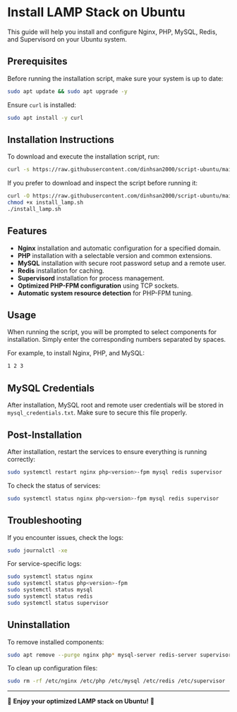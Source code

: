 # Install LAMP Stack on Ubuntu

This guide will help you install and configure Nginx, PHP, MySQL, Redis, and Supervisord on your Ubuntu system.

## Prerequisites

Before running the installation script, make sure your system is up to date:

```bash
sudo apt update && sudo apt upgrade -y
```

Ensure `curl` is installed:

```bash
sudo apt install -y curl
```

## Installation Instructions

To download and execute the installation script, run:

```bash
curl -s https://raw.githubusercontent.com/dinhsan2000/script-ubuntu/main/install_lamp.sh | bash
```

If you prefer to download and inspect the script before running it:

```bash
curl -O https://raw.githubusercontent.com/dinhsan2000/script-ubuntu/main/install_lamp.sh
chmod +x install_lamp.sh
./install_lamp.sh
```

## Features

- **Nginx** installation and automatic configuration for a specified domain.
- **PHP** installation with a selectable version and common extensions.
- **MySQL** installation with secure root password setup and a remote user.
- **Redis** installation for caching.
- **Supervisord** installation for process management.
- **Optimized PHP-FPM configuration** using TCP sockets.
- **Automatic system resource detection** for PHP-FPM tuning.

## Usage

When running the script, you will be prompted to select components for installation. Simply enter the corresponding numbers separated by spaces.

For example, to install Nginx, PHP, and MySQL:

```bash
1 2 3
```

## MySQL Credentials

After installation, MySQL root and remote user credentials will be stored in `mysql_credentials.txt`. Make sure to secure this file properly.

## Post-Installation

After installation, restart the services to ensure everything is running correctly:

```bash
sudo systemctl restart nginx php<version>-fpm mysql redis supervisor
```

To check the status of services:

```bash
sudo systemctl status nginx php<version>-fpm mysql redis supervisor
```

## Troubleshooting

If you encounter issues, check the logs:

```bash
sudo journalctl -xe
```

For service-specific logs:

```bash
sudo systemctl status nginx
sudo systemctl status php<version>-fpm
sudo systemctl status mysql
sudo systemctl status redis
sudo systemctl status supervisor
```

## Uninstallation

To remove installed components:

```bash
sudo apt remove --purge nginx php* mysql-server redis-server supervisor -y
```

To clean up configuration files:

```bash
sudo rm -rf /etc/nginx /etc/php /etc/mysql /etc/redis /etc/supervisor
```

---

🚀 **Enjoy your optimized LAMP stack on Ubuntu!** 🚀

